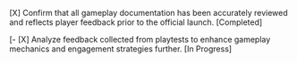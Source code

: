 [X] Confirm that all gameplay documentation has been accurately reviewed and reflects player feedback prior to the official launch. [Completed]

[- [X] Analyze feedback collected from playtests to enhance gameplay mechanics and engagement strategies further. [In Progress]